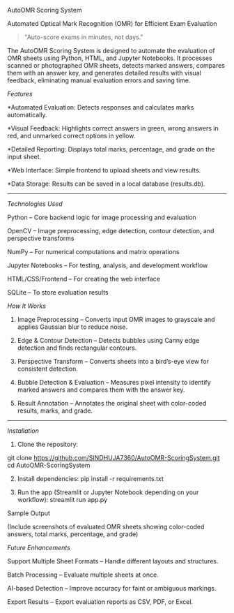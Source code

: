 
AutoOMR Scoring System

Automated Optical Mark Recognition (OMR) for Efficient Exam Evaluation

> "Auto-score exams in minutes, not days."



The AutoOMR Scoring System is designed to automate the evaluation of OMR sheets using Python, HTML, and Jupyter Notebooks. It processes scanned or photographed OMR sheets, detects marked answers, compares them with an answer key, and generates detailed results with visual feedback, eliminating manual evaluation errors and saving time.

*Features*

*Automated Evaluation: Detects responses and calculates marks automatically.

*Visual Feedback: Highlights correct answers in green, wrong answers in red, and unmarked correct options in yellow.

*Detailed Reporting: Displays total marks, percentage, and grade on the input sheet.

*Web Interface: Simple frontend to upload sheets and view results.

*Data Storage: Results can be saved in a local database (results.db).


----


*Technologies Used*

Python – Core backend logic for image processing and evaluation

OpenCV – Image preprocessing, edge detection, contour detection, and perspective transforms

NumPy – For numerical computations and matrix operations

Jupyter Notebooks – For testing, analysis, and development workflow

HTML/CSS/Frontend – For creating the web interface

SQLite – To store evaluation results

*How It Works*

1. Image Preprocessing – Converts input OMR images to grayscale and applies Gaussian blur to reduce noise.


2. Edge & Contour Detection – Detects bubbles using Canny edge detection and finds rectangular contours.


3. Perspective Transform – Converts sheets into a bird’s-eye view for consistent detection.


4. Bubble Detection & Evaluation – Measures pixel intensity to identify marked answers and compares them with the answer key.


5. Result Annotation – Annotates the original sheet with color-coded results, marks, and grade.




---

*Installation*

1. Clone the repository:

git clone https://github.com/SINDHUJA7360/AutoOMR-ScoringSystem.git
cd AutoOMR-ScoringSystem

2. Install dependencies: pip install -r requirements.txt

3. Run the app (Streamlit or Jupyter Notebook depending on your workflow): streamlit run app.py

Sample Output

(Include screenshots of evaluated OMR sheets showing color-coded answers, total marks, percentage, and grade)


*Future Enhancements*

Support Multiple Sheet Formats – Handle different layouts and structures.

Batch Processing – Evaluate multiple sheets at once.

AI-based Detection – Improve accuracy for faint or ambiguous markings.

Export Results – Export evaluation reports as CSV, PDF, or Excel.






